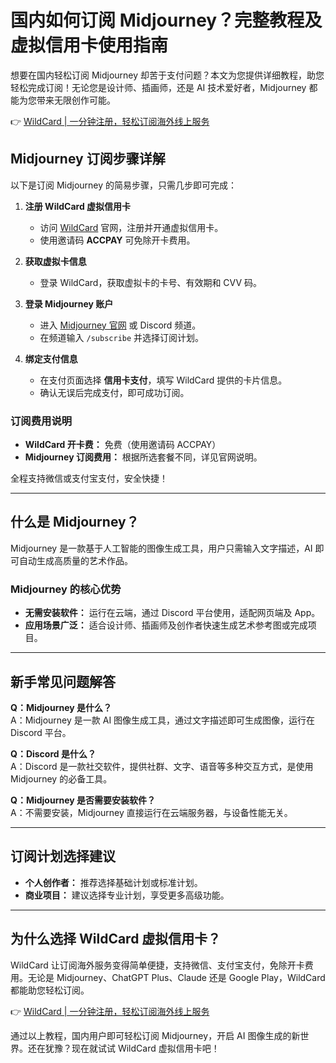# 国内如何订阅 Midjourney？完整教程及虚拟信用卡使用指南

想要在国内轻松订阅 Midjourney 却苦于支付问题？本文为您提供详细教程，助您轻松完成订阅！无论您是设计师、插画师，还是 AI 技术爱好者，Midjourney 都能为您带来无限创作可能。

👉 [WildCard | 一分钟注册，轻松订阅海外线上服务](https://bbtdd.com/WildCard)

## Midjourney 订阅步骤详解

以下是订阅 Midjourney 的简易步骤，只需几步即可完成：

1. **注册 WildCard 虚拟信用卡**  
   - 访问 [WildCard](https://bbtdd.com/WildCard) 官网，注册并开通虚拟信用卡。
   - 使用邀请码 **ACCPAY** 可免除开卡费用。

2. **获取虚拟卡信息**  
   - 登录 WildCard，获取虚拟卡的卡号、有效期和 CVV 码。

3. **登录 Midjourney 账户**  
   - 进入 [Midjourney 官网](https://www.midjourney.com/) 或 Discord 频道。
   - 在频道输入 `/subscribe` 并选择订阅计划。

4. **绑定支付信息**  
   - 在支付页面选择 **信用卡支付**，填写 WildCard 提供的卡片信息。
   - 确认无误后完成支付，即可成功订阅。

### 订阅费用说明
- **WildCard 开卡费：** 免费（使用邀请码 ACCPAY）
- **Midjourney 订阅费用：** 根据所选套餐不同，详见官网说明。

全程支持微信或支付宝支付，安全快捷！

---

## 什么是 Midjourney？

Midjourney 是一款基于人工智能的图像生成工具，用户只需输入文字描述，AI 即可自动生成高质量的艺术作品。

### Midjourney 的核心优势
- **无需安装软件：** 运行在云端，通过 Discord 平台使用，适配网页端及 App。
- **应用场景广泛：** 适合设计师、插画师及创作者快速生成艺术参考图或完成项目。

---

## 新手常见问题解答

**Q：Midjourney 是什么？**  
A：Midjourney 是一款 AI 图像生成工具，通过文字描述即可生成图像，运行在 Discord 平台。

**Q：Discord 是什么？**  
A：Discord 是一款社交软件，提供社群、文字、语音等多种交互方式，是使用 Midjourney 的必备工具。

**Q：Midjourney 是否需要安装软件？**  
A：不需要安装，Midjourney 直接运行在云端服务器，与设备性能无关。

---

## 订阅计划选择建议

- **个人创作者：** 推荐选择基础计划或标准计划。
- **商业项目：** 建议选择专业计划，享受更多高级功能。

---

## 为什么选择 WildCard 虚拟信用卡？

WildCard 让订阅海外服务变得简单便捷，支持微信、支付宝支付，免除开卡费用。无论是 Midjourney、ChatGPT Plus、Claude 还是 Google Play，WildCard 都能助您轻松订阅。

👉 [WildCard | 一分钟注册，轻松订阅海外线上服务](https://bbtdd.com/WildCard)

通过以上教程，国内用户即可轻松订阅 Midjourney，开启 AI 图像生成的新世界。还在犹豫？现在就试试 WildCard 虚拟信用卡吧！